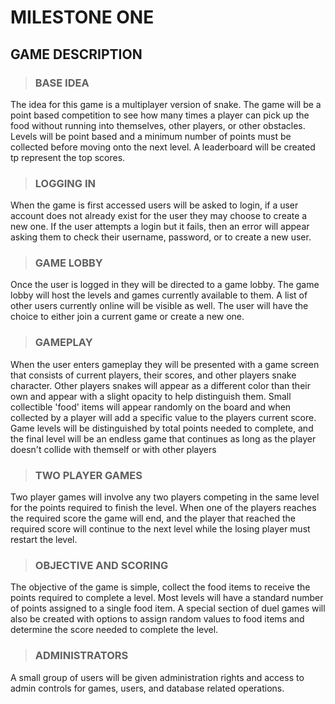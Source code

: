 # MILESTONE ONE

## GAME DESCRIPTION

> ### BASE IDEA

The idea for this game is a multiplayer version of snake. The game will be a point based competition to see how many times a player can pick up the food without running into themselves, other players, or other obstacles. Levels will be point based and a minimum number of points must be collected before moving onto the next level. A leaderboard will be created tp represent the top scores.

> ### LOGGING IN
 
When the game is first accessed users will be asked to login, if a user account does not already exist for the user they may choose to create a new one. If the user attempts a login but it fails, then an error will appear asking them to check their username, password, or to create a new user.

> ### GAME LOBBY

Once the user is logged in they will be directed to a game lobby. The game lobby will host the levels and games currently available to them. A list of other users currently online will be visible as well. The user will have the choice to either join a current game or create a new one.

> ### GAMEPLAY

When the user enters gameplay they will be presented with a game screen that consists of current players, their scores, and other players snake character. Other players snakes will appear as a different color than their own and appear with a slight opacity to help distinguish them. Small collectible 'food' items will appear randomly on the board and when collected by a player will add a specific value to the players current score. Game levels will be distinguished by total points needed to complete, and the final level will be an  endless game that continues as long as the player doesn't collide with themself or with other players

> ### TWO PLAYER GAMES

Two player games will involve any two players competing in the same level for the points required to finish the level. When one of the players reaches the required score the game will end, and the player that reached the required score will continue to the next level while the losing player must restart the level. 

> ### OBJECTIVE AND SCORING
 
The objective of the game is simple, collect the food items to receive the points required to complete a level. Most levels will have a standard number of points assigned to a single food item. A special section of duel games will also be created with options to assign random values to food items and determine the score needed to complete the level.

> ### ADMINISTRATORS

A small group of users will be given administration rights and access to admin controls for games, users, and database related operations.
